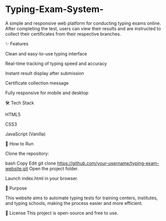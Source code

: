 # Typing-Exam-System-
A simple and responsive web platform for conducting typing exams online.
After completing the test, users can view their results and are instructed to collect their certificates from their respective branches.

✨ Features

Clean and easy-to-use typing interface

Real-time tracking of typing speed and accuracy

Instant result display after submission

Certificate collection message

Fully responsive for mobile and desktop

🛠️ Tech Stack

HTML5

CSS3

JavaScript (Vanilla)

🚀 How to Run

Clone the repository:

bash
Copy
Edit
git clone https://github.com/your-username/typing-exam-website.git
Open the project folder.

Launch index.html in your browser.

🎯 Purpose

This website aims to automate typing tests for training centers, institutes, and typing schools, making the process easier and more efficient.

📜 License
This project is open-source and free to use.
